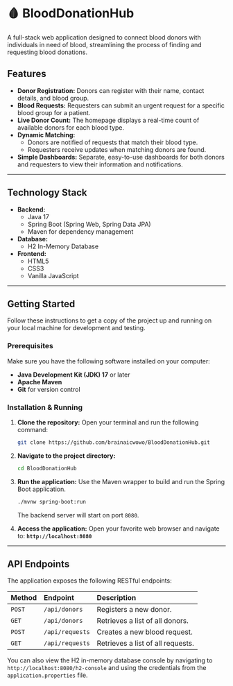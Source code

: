 # 🩸 BloodDonationHub

A full-stack web application designed to connect blood donors with individuals in need of blood, streamlining the process of finding and requesting blood donations.

## Features

  * **Donor Registration:** Donors can register with their name, contact details, and blood group.
  * **Blood Requests:** Requesters can submit an urgent request for a specific blood group for a patient.
  * **Live Donor Count:** The homepage displays a real-time count of available donors for each blood type.
  * **Dynamic Matching:**
      * Donors are notified of requests that match their blood type.
      * Requesters receive updates when matching donors are found.
  * **Simple Dashboards:** Separate, easy-to-use dashboards for both donors and requesters to view their information and notifications.

-----

## Technology Stack

  * **Backend:**
      * Java 17
      * Spring Boot (Spring Web, Spring Data JPA)
      * Maven for dependency management
  * **Database:**
      * H2 In-Memory Database
  * **Frontend:**
      * HTML5
      * CSS3
      * Vanilla JavaScript

-----

## Getting Started

Follow these instructions to get a copy of the project up and running on your local machine for development and testing.

### Prerequisites

Make sure you have the following software installed on your computer:

  * **Java Development Kit (JDK) 17** or later
  * **Apache Maven**
  * **Git** for version control

### Installation & Running

1.  **Clone the repository:**
    Open your terminal and run the following command:

    ```bash
    git clone https://github.com/brainaicwowo/BloodDonationHub.git
    ```

2.  **Navigate to the project directory:**

    ```bash
    cd BloodDonationHub
    ```

3.  **Run the application:**
    Use the Maven wrapper to build and run the Spring Boot application.

    ```bash
    ./mvnw spring-boot:run
    ```

    The backend server will start on port `8080`.

4.  **Access the application:**
    Open your favorite web browser and navigate to:
    **`http://localhost:8080`**

-----

## API Endpoints

The application exposes the following RESTful endpoints:

| Method | Endpoint         | Description                   |
| :----- | :--------------- | :---------------------------- |
| `POST` | `/api/donors`    | Registers a new donor.        |
| `GET`  | `/api/donors`    | Retrieves a list of all donors. |
| `POST` | `/api/requests`  | Creates a new blood request.  |
| `GET`  | `/api/requests`  | Retrieves a list of all requests. |

You can also view the H2 in-memory database console by navigating to `http://localhost:8080/h2-console` and using the credentials from the `application.properties` file.

